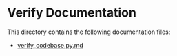 # Verify Documentation

This directory contains the following documentation files:

- [verify_codebase.py.md](./verify_codebase.py.md)
